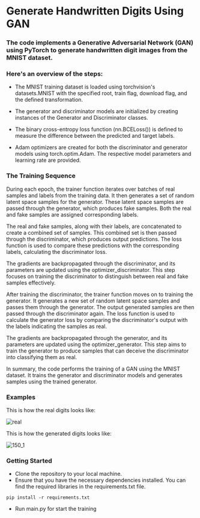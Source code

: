# Generate Handwritten Digits Using GAN

### The code implements a Generative Adversarial Network (GAN) using PyTorch to generate handwritten digit images from the MNIST dataset. 
### Here's an overview of the steps:

- The MNIST training dataset is loaded using torchvision's datasets.MNIST with the specified root, train flag, download flag, and the defined transformation.

- The generator and discriminator models are initialized by creating instances of the Generator and Discriminator classes.

- The binary cross-entropy loss function (nn.BCELoss()) is defined to measure the difference between the predicted and target labels.

- Adam optimizers are created for both the discriminator and generator models using torch.optim.Adam. The respective model parameters and learning rate are provided.

### The Training Sequence

During each epoch, the trainer function iterates over batches of real samples and labels from the training data. It then generates a set of random latent space samples for the generator. These latent space samples are passed through the generator, which produces fake samples. Both the real and fake samples are assigned corresponding labels.

The real and fake samples, along with their labels, are concatenated to create a combined set of samples. This combined set is then passed through the discriminator, which produces output predictions. The loss function is used to compare these predictions with the corresponding labels, calculating the discriminator loss.

The gradients are backpropagated through the discriminator, and its parameters are updated using the optimizer_discriminator. This step focuses on training the discriminator to distinguish between real and fake samples effectively.

After training the discriminator, the trainer function moves on to training the generator. It generates a new set of random latent space samples and passes them through the generator. The output generated samples are then passed through the discriminator again. The loss function is used to calculate the generator loss by comparing the discriminator's output with the labels indicating the samples as real.

The gradients are backpropagated through the generator, and its parameters are updated using the optimizer_generator. This step aims to train the generator to produce samples that can deceive the discriminator into classifying them as real.

In summary, the code performs the training of a GAN using the MNIST dataset. It trains the generator and discriminator models and generates samples using the trained generator.

### Examples

This is how the real digits looks like:

![real](https://github.com/HagaiHen/GenerateDigits/assets/76903853/ef25b53b-9148-4c0f-95e2-b27d1ce21e18)

This is how the generated digits looks like:

![150_1](https://github.com/HagaiHen/GenerateDigits/assets/76903853/65e49637-c131-470a-a7fd-d401afe863a7)

### Getting Started
- Clone the repository to your local machine.
- Ensure that you have the necessary dependencies installed. You can find the required libraries in the requirements.txt file.
```
pip install -r requirements.txt
```

- Run main.py for start the training
